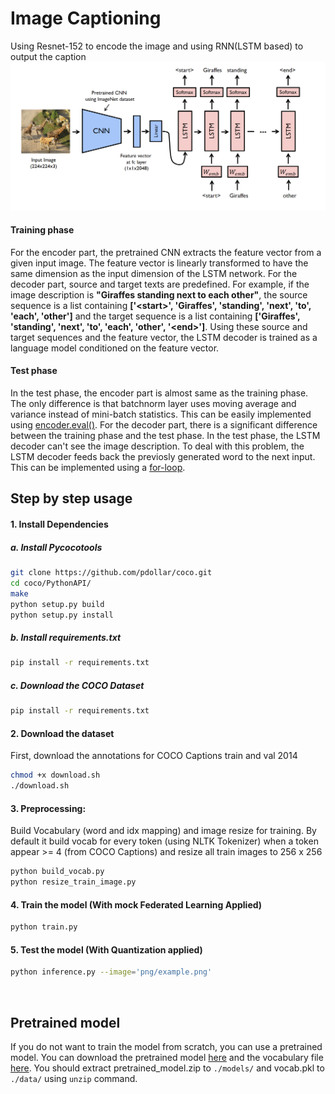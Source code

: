 # Image Captioning
Using Resnet-152 to encode the image and using RNN(LSTM based) to output the caption
![alt text](png/model.png)

#### Training phase
For the encoder part, the pretrained CNN extracts the feature vector from a given input image. The feature vector is linearly transformed to have the same dimension as the input dimension of the LSTM network. For the decoder part, source and target texts are predefined. For example, if the image description is **"Giraffes standing next to each other"**, the source sequence is a list containing **['\<start\>', 'Giraffes', 'standing', 'next', 'to', 'each', 'other']** and the target sequence is a list containing **['Giraffes', 'standing', 'next', 'to', 'each', 'other', '\<end\>']**. Using these source and target sequences and the feature vector, the LSTM decoder is trained as a language model conditioned on the feature vector.

#### Test phase
In the test phase, the encoder part is almost same as the training phase. The only difference is that batchnorm layer uses moving average and variance instead of mini-batch statistics. This can be easily implemented using [encoder.eval()](https://github.com/yunjey/pytorch-tutorial/blob/master/tutorials/03-advanced/image_captioning/sample.py#L37). For the decoder part, there is a significant difference between the training phase and the test phase. In the test phase, the LSTM decoder can't see the image description. To deal with this problem, the LSTM decoder feeds back the previosly generated word to the next input. This can be implemented using a [for-loop](https://github.com/yunjey/pytorch-tutorial/blob/master/tutorials/03-advanced/image_captioning/model.py#L48).



## Step by step usage
#### 1. Install Dependencies
##### a. Install Pycocotools
```bash
git clone https://github.com/pdollar/coco.git
cd coco/PythonAPI/
make
python setup.py build
python setup.py install
```

##### b. Install requirements.txt
```bash
pip install -r requirements.txt
```

##### c. Download the COCO Dataset
```bash
pip install -r requirements.txt
```

#### 2. Download the dataset
First, download the annotations for COCO Captions train and val 2014
```bash
chmod +x download.sh
./download.sh
```

#### 3. Preprocessing:
Build Vocabulary (word and idx mapping) and image resize for training. By default it build vocab for every token (using NLTK Tokenizer) when a token appear >= 4 (from COCO Captions) and resize all train images to 256 x 256
```bash
python build_vocab.py   
python resize_train_image.py
```

#### 4. Train the model (With mock Federated Learning Applied)
```bash
python train.py    
```

#### 5. Test the model (With Quantization applied)

```bash
python inference.py --image='png/example.png'
```

<br>

## Pretrained model
If you do not want to train the model from scratch, you can use a pretrained model. You can download the pretrained model [here](https://www.dropbox.com/s/ne0ixz5d58ccbbz/pretrained_model.zip?dl=0) and the vocabulary file [here](https://www.dropbox.com/s/26adb7y9m98uisa/vocap.zip?dl=0). You should extract pretrained_model.zip to `./models/` and vocab.pkl to `./data/` using `unzip` command.
